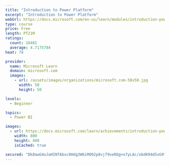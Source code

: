 ```yaml
---
title: "Introduction to Power Platform"
excerpt: "Introduction to Power Platform"
webUrl: https://docs.microsoft.com/en-us/learn/modules/introduction-power-platform/
type: course
price: Free
length: PT21M
ratings:
  count: 16401
  average: 4.7175784
heat: 78

provider:
  name: Microsoft Learn
  domain: microsoft.com
  images:
    - url: /assets/images/organizations/microsoft.com-50x50.jpg
      width: 50
      height: 50

levels:
  - Beginner

topics:
  - Power BI

images:
  - url: https://docs.microsoft.com/learn/achievements/introduction-power-platform-social.png
    width: 800
    height: 400
    isCached: true

secured: "Dk8awG4oJaHINTAbxc0Hdg3W6iMO92p8vjf9veRQg+o7yLAc/obdK94d5vG9T28kdOWF1nky1vkowkIm1f3CuhjHFBIZWaQw2LIAqSe4zxBDluGNhRTNJUFMA8KJMkE93cQwO4k64eg3JdxTjkub3HMxDvFZe3MZNZ2lf1GDJvezdk+Vedq8m84TadvoEt1A8oC8ezyWud20wOuW+eWBHV5gpKhiKZQ8q8Ny+XE9npoc9DIkPCfbPyS05MXlR9UOcu+ZPhAd+qu4uD7pEyPa9b8IcJFO62RQ/fFOiz3lNOvgrZvfz0CQDA9vgYmyWbU4ec9kgMhRLekkxqbi360CZmHVJQlqt3XdTLo4Ld9bLXowwy8flvCbpKJLvlLeSQ+YOohbbjSvE9yhFYDaToAbpZaESkvk4CFvW6SMrHabAFqrElaunYUpmhrgM/ARr6zU;LobONZTkzyF07peO6QH6TA=="
---
```


